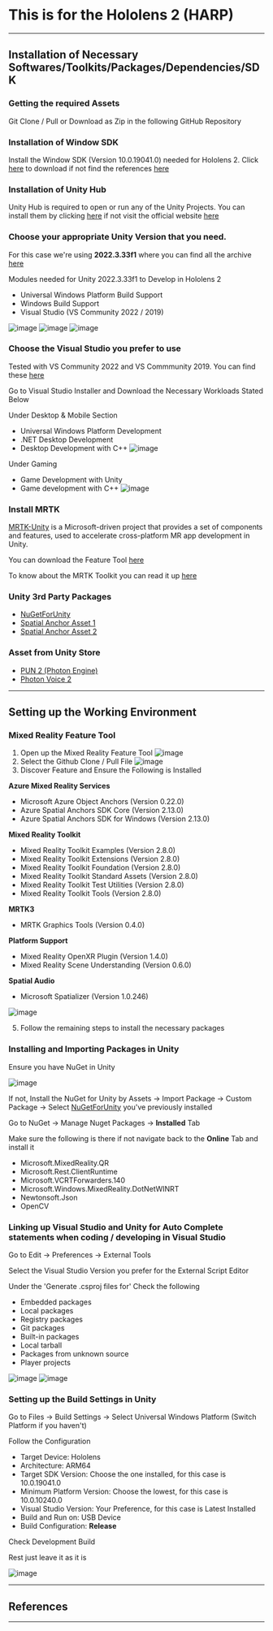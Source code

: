 # This is for the Hololens 2 (HARP)

---

## Installation of Necessary Softwares/Toolkits/Packages/Dependencies/SDK

### Getting the required Assets

Git Clone / Pull or Download as Zip in the following GitHub Repository

### Installation of Window SDK
Install the Window SDK (Version 10.0.19041.0) needed for Hololens 2. Click [here](https://go.microsoft.com/fwlink/?linkid=2120843) to download if not find the references [here](https://developer.microsoft.com/en-us/windows/downloads/sdk-archive/)

### Installation of Unity Hub
Unity Hub is required to open or run any of the Unity Projects. You can install them by clicking [here](https://public-cdn.cloud.unity3d.com/hub/prod/UnityHubSetup.exe) if not visit the official website [here](https://unity3d.com/get-unity/download)

### Choose your appropriate Unity Version that you need.
For this case we're using **2022.3.33f1** where you can find all the archive [here](https://unity3d.com/get-unity/download/archive)

Modules needed for Unity 2022.3.33f1 to Develop in Hololens 2
- Universal Windows Platform Build Support
- Windows Build Support
- Visual Studio (VS Community 2022 / 2019)

![image](https://user-images.githubusercontent.com/25051402/201806064-b90d99e9-ae9a-4ba3-bff0-f3c956019f6e.png)
![image](https://user-images.githubusercontent.com/25051402/201806166-feb51ed6-af68-427a-b5cd-2b279643137e.png)
![image](https://user-images.githubusercontent.com/25051402/201806250-29ca0947-71f9-409d-9ca0-0ff73720eaf7.png)

### Choose the Visual Studio you prefer to use
Tested with VS Community 2022 and VS Commmunity 2019. You can find these [here](https://visualstudio.microsoft.com/downloads/)

Go to Visual Studio Installer and Download the Necessary Workloads Stated Below

Under Desktop & Mobile Section
- Universal Windows Platform Development
- .NET Desktop Development
- Desktop Development with C++
![image](https://user-images.githubusercontent.com/25051402/201803875-bfa8e8e3-a7d1-469f-b146-a69d337741cd.png)

Under Gaming
- Game Development with Unity
- Game development with C++ 
![image](https://user-images.githubusercontent.com/25051402/201804092-12f338fd-ff86-4305-af80-c1b1605f9223.png)

### Install MRTK

[MRTK-Unity](https://learn.microsoft.com/en-us/windows/mixed-reality/mrtk-unity/mrtk2/?view=mrtkunity-2022-05) is a Microsoft-driven project that provides a set of components and features, used to accelerate cross-platform MR app development in Unity.

You can download the Feature Tool [here](https://www.microsoft.com/en-us/download/details.aspx?id=102778)

To know about the MRTK Toolkit you can read it up [here](https://learn.microsoft.com/en-us/windows/mixed-reality/develop/unity/welcome-to-mr-feature-tool)

### Unity 3rd Party Packages

- [NuGetForUnity](https://github.com/GlitchEnzo/NuGetForUnity/releases/download/v3.0.5/NugetForUnity.3.0.5.unitypackage) 
- [Spatial Anchor Asset 1](https://github.com/microsoft/MixedRealityLearning/releases/download/getting-started-v2.4.0/MRTK.HoloLens2.Unity.Tutorials.Assets.GettingStarted.2.4.0.unitypackage)
- [Spatial Anchor Asset 2](https://github.com/microsoft/MixedRealityLearning/releases/download/azure-spatial-anchors-v2.5.3.1/MRTK.HoloLens2.Unity.Tutorials.Assets.AzureSpatialAnchors.XRplugginManagement.2.5.3.unitypackage)

### Asset from Unity Store
- [PUN 2 (Photon Engine)](https://assetstore.unity.com/packages/tools/network/pun-2-free-119922)
- [Photon Voice 2](https://assetstore.unity.com/packages/tools/audio/photon-voice-2-130518)

---

## Setting up the Working Environment

### Mixed Reality Feature Tool
1) Open up the Mixed Reality Feature Tool
![image](https://user-images.githubusercontent.com/25051402/201810112-bb0d181c-d9a8-4479-b645-c73509794277.png)
2) Select the Github Clone / Pull File
![image](https://user-images.githubusercontent.com/25051402/201810046-ff299027-b204-4fec-9d6e-f1d2adf9b390.png)
3) Discover Feature and Ensure the Following is Installed

 **Azure Mixed Reality Services**
 - Microsoft Azure Object Anchors        (Version 0.22.0)
 - Azure Spatial Anchors SDK Core        (Version 2.13.0)
 - Azure Spatial Anchors SDK for Windows (Version 2.13.0)

 **Mixed Reality Toolkit**
 - Mixed Reality Toolkit Examples        (Version 2.8.0)
 - Mixed Reality Toolkit Extensions      (Version 2.8.0)
 - Mixed Reality Toolkit Foundation      (Version 2.8.0)
 - Mixed Reality Toolkit Standard Assets (Version 2.8.0)
 - Mixed Reality Toolkit Test Utilities  (Version 2.8.0)
 - Mixed Reality Toolkit Tools           (Version 2.8.0)

 **MRTK3**
 - MRTK Graphics Tools                   (Version 0.4.0)

 **Platform Support**
 - Mixed Reality OpenXR Plugin           (Version 1.4.0)
 - Mixed Reality Scene Understanding     (Version 0.6.0)

 **Spatial Audio**
 - Microsoft Spatializer                 (Version 1.0.246)

![image](https://user-images.githubusercontent.com/25051402/201811577-f0673574-dc0e-48be-ad18-c9d46d15b771.png)

5) Follow the remaining steps to install the necessary packages

### Installing and Importing Packages in Unity

Ensure you have NuGet in Unity

![image](https://user-images.githubusercontent.com/25051402/201816239-0c8e1cbd-954e-4f4a-a26a-61c2901c4c41.png)

If not, 
Install the NuGet for Unity by Assets -> Import Package -> Custom Package -> Select [NuGetForUnity](https://github.com/GlitchEnzo/NuGetForUnity/releases/download/v3.0.5/NugetForUnity.3.0.5.unitypackage) you've previously installed 

Go to NuGet -> Manage Nuget Packages -> **Installed** Tab

Make sure the following is there if not navigate back to the **Online** Tab and install it
- Microsoft.MixedReality.QR
- Microsoft.Rest.ClientRuntime
- Microsoft.VCRTForwarders.140
- Microsoft.Windows.MixedReality.DotNetWINRT
- Newtonsoft.Json
- OpenCV

### Linking up Visual Studio and Unity for Auto Complete statements when coding / developing in Visual Studio

Go to Edit -> Preferences -> External Tools

Select the Visual Studio Version you prefer for the External Script Editor 

Under the 'Generate .csproj files for' 
Check the following
- Embedded packages
- Local packages
- Registry packages
- Git packages
- Built-in packages
- Local tarball
- Packages from unknown source
- Player projects

![image](https://user-images.githubusercontent.com/25051402/201814555-b883820b-f0c9-43b9-8ba7-52a8ad66a7fb.png)
![image](https://user-images.githubusercontent.com/25051402/201815209-163efeb2-6fe6-4a0c-a076-237235f14db8.png)

### Setting up the Build Settings in Unity

Go to Files -> Build Settings -> Select Universal Windows Platform (Switch Platform if you haven't)

Follow the Configuration 
- Target Device:            Hololens
- Architecture:             ARM64
- Target SDK Version:       Choose the one installed, for this case is 10.0.19041.0
- Minimum Platform Version: Choose the lowest, for this case is 10.0.10240.0
- Visual Studio Version:    Your Preference, for this case is Latest Installed
- Build and Run on:         USB Device
- Build Configuration:      **Release**

Check Development Build

Rest just leave it as it is

![image](https://user-images.githubusercontent.com/25051402/201820544-46ac0db9-c367-45b2-97c9-173487debf05.png)

--- 

## References

---


